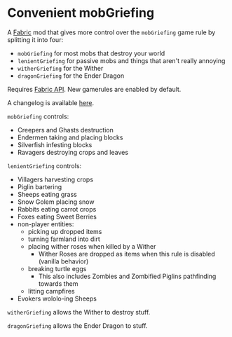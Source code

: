# Convenient mobGriefing

A [Fabric](https://fabricmc.net) mod that gives more control over the `mobGriefing` game rule by splitting it into four:
- `mobGriefing` for most mobs that destroy your world
- `lenientGriefing` for passive mobs and things that aren't really annoying
- `witherGriefing` for the Wither
- `dragonGriefing` for the Ender Dragon

Requires [Fabric API](https://www.curseforge.com/minecraft/mc-mods/fabric-api). New gamerules are enabled by default.

A changelog is available [here](CHANGELOG.md).

`mobGriefing` controls:
- Creepers and Ghasts destruction
- Endermen taking and placing blocks
- Silverfish infesting blocks
- Ravagers destroying crops and leaves

`lenientGriefing` controls:
- Villagers harvesting crops
- Piglin bartering
- Sheeps eating grass
- Snow Golem placing snow
- Rabbits eating carrot crops
- Foxes eating Sweet Berries
- non-player entities:
  - picking up dropped items
  - turning farmland into dirt
  - placing wither roses when killed by a Wither
    - Wither Roses are dropped as items when this rule is disabled (vanilla behavior)
  - breaking turtle eggs
    - This also includes Zombies and Zombified Piglins pathfinding towards them
  - litting campfires
- Evokers wololo-ing Sheeps

`witherGriefing` allows the Wither to destroy stuff.

`dragonGriefing` allows the Ender Dragon to stuff.
